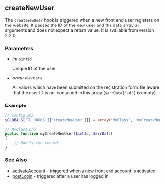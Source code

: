 createNewUser
-------------

The ```createNewUser``` hook is triggered when a new front end user registers on the website. It passes the ID of the new user and the data array as arguments and does not expect a return value. It is available from version 2.2.0.


### Parameters ###

- *int* ```$intId```

	Unique ID of the user

- *array* ```$arrData```

	All values which have been submitted on the registration form. Be aware that the user ID is not contained in this array (```$arrData['id']``` is empty).


### Example ###

```php
// config.php
$GLOBALS['TL_HOOKS']['createNewUser'][] = array('MyClass', 'myCreateNewUser');
 
// MyClass.php
public function myCreateNewUser($intId, $arrData)
{
    // Modify the record
}
``` 


### See Also ###

- [activateAccount](activateAccount.md) - triggered when a new front end account is activated
- [postLogin](postLogin.md) - triggered after a user has logged in
